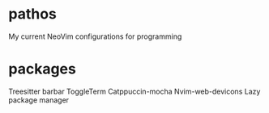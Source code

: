 # pathos
My current NeoVim configurations for programming

# packages
Treesitter
barbar
ToggleTerm
Catppuccin-mocha
Nvim-web-devicons
Lazy package manager

